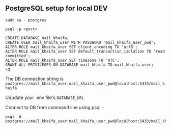 ## PostgreSQL setup for local DEV

```
sudo su - postgres

psql -p <port>

CREATE DATABASE mail_khaifa;
CREATE USER mail_khaifa_user WITH PASSWORD 'mail_khaifa_user_pwd';
ALTER ROLE mail_khaifa_user SET client_encoding TO 'utf8';
ALTER ROLE mail_khaifa_user SET default_transaction_isolation TO 'read committed';
ALTER ROLE mail_khaifa_user SET timezone TO 'UTC';
GRANT ALL PRIVILEGES ON DATABASE mail_khaifa TO mail_khaifa_user;
\q

```

The DB connection string is  `postgres://mail_khaifa_user:mail_khaifa_user_pwd@localhost:5433/mail_khaifa`

Udpdate your .env file's `DATABASE_URL`

Connect to DB from command line using psql - 
```
psql -d postgres://mail_khaifa_user:mail_khaifa_user_pwd@localhost:5433/mail_khaifa
```

